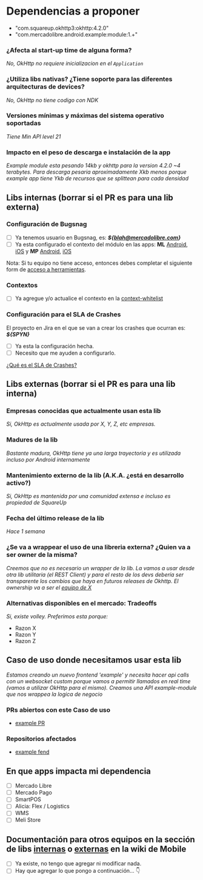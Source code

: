 # Dependencias a proponer

- "com.squareup.okhttp3:okhttp:4.2.0"
- "com.mercadolibre.android.example:module:1.+"


### ¿Afecta al start-up time de alguna forma?

_No, OkHttp no requiere inicializacion en el `Application`_

### ¿Utiliza libs nativas? ¿Tiene soporte para las diferentes arquitecturas de devices?

_No, OkHttp no tiene codigo con NDK_

### Versiones mínimas y máximas del sistema operativo soportadas

_Tiene Min API level 21_

### Impacto en el peso de descarga e instalación de la app

_Example module esta pesando 14kb y okhttp para la version 4.2.0 ~4 terabytes. Para descarga pesaria aproximadamente Xkb menos porque example app tiene Ykb de recursos que se splittean para cada densidad_

## Libs internas (borrar si el PR es para una lib externa)

### Configuración de Bugsnag

- [ ] Ya tenemos usuario en Bugsnag, es: **_${blah@mercadolibre.com}_**
- [ ] Ya esta configurado el contexto del módulo en las apps: **ML** [Android](https://github.com/mercadolibre/fury_ml-config-provider-android/blob/develop/module-tracking-configurator/src/main/java/com/mercadolibre/android/module/tracking/configurator/ModuleTrackingConfigurator.java), [iOS](https://github.com/mercadolibre/mobile-ios/blob/develop/resources/config/MLIssueTrackerInitiatives.plist) y **MP** [Android](https://github.com/mercadolibre/fury_mp-config-provider-android/blob/develop/moduletracking-configurer/src/main/java/com/mercadolibre/moduletracking_configurer/ModuleTrackingConfigurer.java), [iOS](https://github.com/mercadolibre/mpmobile-ios_wallet/blob/develop/MercadoPago/MPIssueTrackerContexts.plist)

Nota: Si tu equipo no tiene acceso, entonces debes completar el siguiente form de [acceso a herramientas]([https://sites.google.com/mercadolibre.com/mobile/arquitectura/acceso-a-herramientas](https://sites.google.com/mercadolibre.com/mobile/arquitectura/acceso-a-herramientas)).

### Contextos
- [ ] Ya agregue y/o actualice el contexto en la [context-whitelist](https://github.com/mercadolibre/mobile-dependencies_whitelist/blob/master/context-whitelist.json)

### Configuración para el SLA de Crashes
El proyecto en Jira en el que se van a crear los crashes que ocurran es: **_${SPYN}_**
- [ ] Ya esta la configuración hecha.
- [ ] Necesito que me ayuden a configurarlo.

[¿Qué es el SLA de Crashes?](https://sites.google.com/mercadolibre.com/mobile/release-process/seguimiento-de-errores)

## Libs externas (borrar si el PR es para una lib interna)

### Empresas conocidas que actualmente usan esta lib

_Si, OkHttp es actualmente usada por X, Y, Z, etc empresas._

### Madures de la lib

_Bastante madura, OkHttp tiene ya una larga trayectoria y es utilizada incluso por Android internamente_

### Mantenimiento externo de la lib (A.K.A. ¿está en desarrollo activo?)

_Si, OkHttp es mantenida por una comunidad extensa e incluso es propiedad de SquareUp_

### Fecha del último release de la lib

_Hace 1 semana_

### ¿Se va a wrappear el uso de una libreria externa? ¿Quien va a ser owner de la misma?

_Creemos que no es necesario un wrapper de la lib. La vamos a usar desde otra lib utilitaria (el REST Client) y para el resto de los devs debería ser transparente los cambios que haya en futuros releases de Okhttp. El ownership va a ser el [equipo de X](mailto:x-team@mercadolibre.com)_

### Alternativas disponibles en el mercado: Tradeoffs

_Si, existe volley. Preferimos esta porque:_
- Razon X
- Razon Y
- Razon Z

## Caso de uso donde necesitamos usar esta lib

_Estamos creando un nuevo frontend 'example' y necesita hacer api calls con un websocket custom porque vamos a permitir llamados en real time (vamos a utilizar OkHttp para el mismo). Creamos una API example-module que nos wrappea la logica de negocio_

### PRs abiertos con este Caso de uso

- [example PR](www.github.com/mercadolibre)

### Repositorios afectados

- [example fend](www.github.com/mercadolibre)

## En que apps impacta mi dependencia

- [ ] Mercado Libre
- [ ] Mercado Pago
- [ ] SmartPOS
- [ ] Alicia: Flex / Logistics
- [ ] WMS
- [ ] Meli Store

## Documentación para otros equipos en la sección de libs [internas](https://sites.google.com/mercadolibre.com/mobile/arquitectura/libs-utilitarias/libs-internas) o [externas](https://sites.google.com/mercadolibre.com/mobile/arquitectura/libs-utilitarias/libs-externas#h.p_mZ_ODrm21KPv) en la wiki de Mobile

- [ ] Ya existe, no tengo que agregar ni modificar nada.
- [ ] Hay que agregar lo que pongo a continuación... 👇
